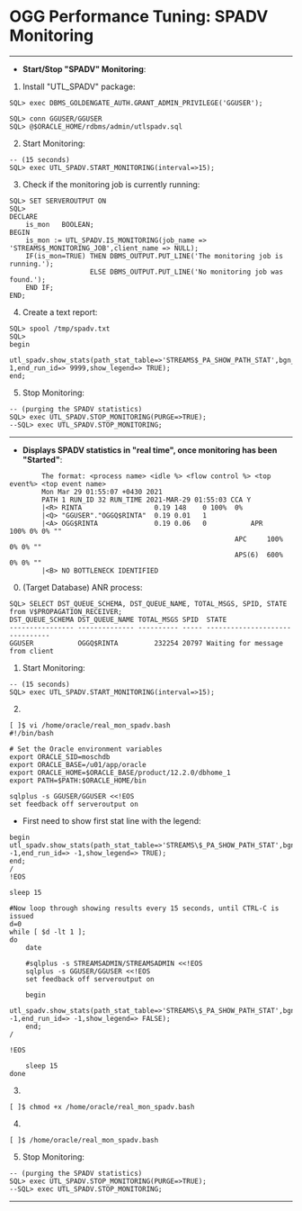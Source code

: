 # OGG Performance Tuning: SPADV Monitoring
--------------------------------------------------------------------------------------

- **Start/Stop "SPADV" Monitoring**:


1. Install "UTL_SPADV" package:
```
SQL> exec DBMS_GOLDENGATE_AUTH.GRANT_ADMIN_PRIVILEGE('GGUSER');

SQL> conn GGUSER/GGUSER
SQL> @$ORACLE_HOME/rdbms/admin/utlspadv.sql

```
2. Start Monitoring:
```
-- (15 seconds)
SQL> exec UTL_SPADV.START_MONITORING(interval=>15);

```
3. Check if the monitoring job is currently running:
```
SQL> SET SERVEROUTPUT ON
SQL> 
DECLARE 
	is_mon   BOOLEAN;
BEGIN 
	is_mon := UTL_SPADV.IS_MONITORING(job_name => 'STREAMS$_MONITORING_JOB',client_name => NULL);
	IF(is_mon=TRUE) THEN DBMS_OUTPUT.PUT_LINE('The monitoring job is running.');
					ELSE DBMS_OUTPUT.PUT_LINE('No monitoring job was found.');
	END IF;
END;

```
4. Create a text report:
```
SQL> spool /tmp/spadv.txt 
SQL> 
begin 
	utl_spadv.show_stats(path_stat_table=>'STREAMS$_PA_SHOW_PATH_STAT',bgn_run_id=> 1,end_run_id=> 9999,show_legend=> TRUE);
end;
```

5. Stop Monitoring:
```
-- (purging the SPADV statistics)
SQL> exec UTL_SPADV.STOP_MONITORING(PURGE=>TRUE);
--SQL> exec UTL_SPADV.STOP_MONITORING;
```

-----------------------------------------------------------------
- **Displays SPADV statistics in "real time", once monitoring has been "Started"**:
```
		The format: <process name> <idle %> <flow control %> <top event%> <top event name> 
		Mon Mar 29 01:55:07 +0430 2021
		PATH 1 RUN_ID 32 RUN_TIME 2021-MAR-29 01:55:03 CCA Y
		|<R> RINTA 					0.19 148 	0 100% 	0% 
		|<Q> "GGUSER"."OGGQ$RINTA" 	0.19 0.01 	1 
		|<A> OGG$RINTA 				0.19 0.06 	0 			APR 	100% 0% 0% "" 
														APC 	100% 0% 0% "" 
														APS(6) 	600% 0% 0% ""
 		|<B> NO BOTTLENECK IDENTIFIED

```

0. (Target Database) ANR process:
```
SQL> SELECT DST_QUEUE_SCHEMA, DST_QUEUE_NAME, TOTAL_MSGS, SPID, STATE from V$PROPAGATION_RECEIVER;
DST_QUEUE_SCHEMA DST_QUEUE_NAME TOTAL_MSGS SPID  STATE
---------------- -------------- ---------- ----- -------------------------------
GGUSER           OGGQ$RINTA         232254 20797 Waiting for message from client

```
1. Start Monitoring:
```
-- (15 seconds)
SQL> exec UTL_SPADV.START_MONITORING(interval=>15);

```
2. 
```
[ ]$ vi /home/oracle/real_mon_spadv.bash
#!/bin/bash

# Set the Oracle environment variables
export ORACLE_SID=moschdb
export ORACLE_BASE=/u01/app/oracle
export ORACLE_HOME=$ORACLE_BASE/product/12.2.0/dbhome_1
export PATH=$PATH:$ORACLE_HOME/bin

sqlplus -s GGUSER/GGUSER <<!EOS
set feedback off serveroutput on
```
- First need to show first stat line with the legend:
```
begin
utl_spadv.show_stats(path_stat_table=>'STREAMS\$_PA_SHOW_PATH_STAT',bgn_run_id=> -1,end_run_id=> -1,show_legend=> TRUE);
end;
/
!EOS

sleep 15

#Now loop through showing results every 15 seconds, until CTRL-C is issued
d=0
while [ $d -lt 1 ];
do
	date

	#sqlplus -s STREAMSADMIN/STREAMSADMIN <<!EOS
	sqlplus -s GGUSER/GGUSER <<!EOS
	set feedback off serveroutput on

	begin
		utl_spadv.show_stats(path_stat_table=>'STREAMS\$_PA_SHOW_PATH_STAT',bgn_run_id=> -1,end_run_id=> -1,show_legend=> FALSE);
	end;
/

!EOS

	sleep 15
done

```

3. 
```
[ ]$ chmod +x /home/oracle/real_mon_spadv.bash

```

4. 
```
[ ]$ /home/oracle/real_mon_spadv.bash

```

5. Stop Monitoring:
```
-- (purging the SPADV statistics)
SQL> exec UTL_SPADV.STOP_MONITORING(PURGE=>TRUE);
--SQL> exec UTL_SPADV.STOP_MONITORING;
```

--------------------------------------------------------------------------------------
